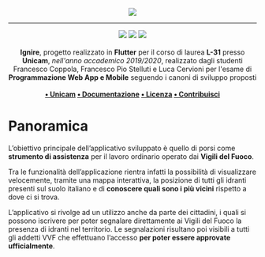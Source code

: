 <p align="center">
  <img src="https://i.imgur.com/yOtP1ah.png">
</p>

---

<p align="center">
<img src="https://forthebadge.com/images/badges/built-with-love.svg"/>
<img src="https://forthebadge.com/images/badges/built-for-android.svg"/>
<img src="https://forthebadge.com/images/badges/cc-0.svg"/><br><br>
    <b>Ignire</b>, progetto realizzato in <b>Flutter</b> per il corso di laurea <b>L-31</b> presso <b>Unicam</b>, <i>nell'anno accademico 2019/2020</i>, realizzato dagli studenti Francesco Coppola, Francesco Pio Stelluti e Luca Cervioni per l'esame di <b>Programmazione Web App e Mobile</b> seguendo i canoni di sviluppo proposti
    <br><br><b>
<a href="https://www.unicam.it/">• Unicam</a>
<a href="https://francescocoppola.me">• Documentazione</a>
<a href="https://it.wikipedia.org/wiki/Licenza_MIT">• Licenza</a>
<a href="https://www.youtube.com/watch?v=dQw4w9WgXcQ">• Contribuisci</a>
</b></p>

# Panoramica

L’obiettivo principale dell’applicativo sviluppato è quello di porsi come **strumento di assistenza** per il lavoro ordinario operato dai **Vigili del Fuoco**.

Tra le funzionalità dell’applicazione rientra infatti la possibilità di visualizzare velocemente, tramite una mappa interattiva, la posizione di tutti gli idranti presenti sul suolo italiano e di **conoscere quali sono i più vicini** rispetto a dove ci si trova.

L’applicativo si rivolge ad un utilizzo anche da parte dei cittadini, i quali si possono iscrivere per poter segnalare direttamente ai Vigili del Fuoco la presenza di idranti nel territorio. Le segnalazioni risultano poi visibili a tutti gli addetti VVF che effettuano l’accesso **per poter essere approvate ufficialmente**.
